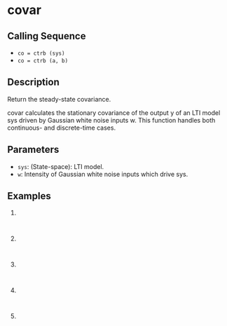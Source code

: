 # covar

## Calling Sequence
- `co = ctrb (sys)`
- `co = ctrb (a, b)`

## Description
Return the steady-state covariance.

covar calculates the stationary covariance of the output y of an LTI model sys driven by Gaussian white noise inputs w. This function handles both continuous- and discrete-time cases.

## Parameters
- `sys`: (State-space): LTI model.
- `w`: Intensity of Gaussian white noise inputs which drive sys.

## Examples
1.
```

```
```

```
2.
```

```
```

```

3.
```

```
```

```

4.
```

```
```

```

5.
```

```
```

```
